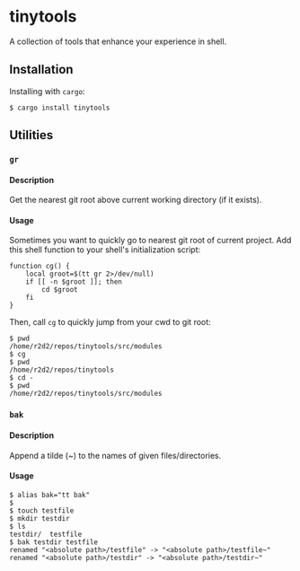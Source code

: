 # tinytools

A collection of tools that enhance your experience in shell.

## Installation

Installing with `cargo`:

```shell
$ cargo install tinytools
```

## Utilities

### `gr`

#### Description

Get the nearest git root above current working directory (if it exists).

#### Usage

Sometimes you want to quickly go to nearest git root of current project.  Add
this shell function to your shell's initialization script:

```shell
function cg() {
    local groot=$(tt gr 2>/dev/null)
    if [[ -n $groot ]]; then
        cd $groot
    fi
}
```

Then, call `cg` to quickly jump from your cwd to git root:

```shell
$ pwd
/home/r2d2/repos/tinytools/src/modules
$ cg
$ pwd
/home/r2d2/repos/tinytools
$ cd -
$ pwd
/home/r2d2/repos/tinytools/src/modules
```

### `bak`

#### Description

Append a tilde \(\~\) to the names of given files/directories.

#### Usage

```shell
$ alias bak="tt bak"
$
$ touch testfile
$ mkdir testdir
$ ls
testdir/  testfile
$ bak testdir testfile
renamed "<absolute path>/testfile" -> "<absolute path>/testfile~"
renamed "<absolute path>/testdir" -> "<absolute path>/testdir~"
```
